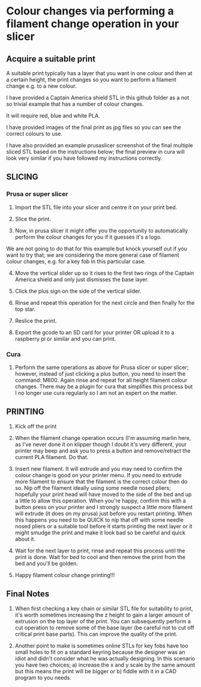 # Colour changes via performing a filament change operation in your slicer

## Acquire a suitable print

A suitable print typically has a layer that you want in one colour and then at a certain height, the print changes so you want to perform a filament change e.g. to a new colour.

I have provided a Captain America shield STL in this github folder as a not so trivial example that has a number of colour changes.

It will require red, blue and white PLA.

I have provided images of the final print as jpg files so you can see the correct colours to use.

I have also provided an example prusaslicer screenshot of the final multiple sliced STL based on the instructions below; the final preview in cura will look very similar if you have followed my instructions correctly.

## SLICING

### Prusa or super slicer

1) Import the STL file into your slicer and centre it on your print bed.

2) Slice the print.

3) Now, in prusa slicer it might offer you the opportunity to automatically perform the colour changes for you if it guesses it's a logo.

We are not going to do that for this example but knock yourself out if you want to try that; we are considering the more general case of filament colour changes, e.g. for a key fob in this particular case.

4) Move the vertical slider up so it rises to the first two rings of the Captain America shield and only just dismisses the base layer.

5) Click the plus sign on the side of the vertical slider.

6) Rinse and repeat this operation for the next circle and then finally for the top star.

7) Reslice the print.

8) Export the gcode to an SD card for your printer OR upload it to a raspberry pi or similar and you can print.

### Cura

1) Perform the same operations as above for Prusa slicer or super slicer; however, instead of just clicking a plus button, you need to insert the command: M600.  Again rinse and repeat for all height filament colour changes.  There may be a plugin for cura that simplifies this process but I no longer use cura regularly so I am not an expert on the matter.

## PRINTING

1) Kick off the print

2) When the filament change operation occurs (I'm assuming marlin here, as I've never done it on klipper though I doubt it's very different, your printer may beep and ask you to press a button and remove/retract the current PLA filament.  Do that.

3) Insert new filament.  It will extrude and you may need to confirm the colour change is good on your printer menu.  If you need to extrude more filament to ensure that the filament is the correct colour then do so.  Nip off the filament ideally using some needle nosed pliers; hopefully your print head will have moved to the side of the bed and up a little to allow this operation.  When you're happy, confirm this with a button press on your printer and I strongly suspect a little more filament will extrude (it does on my prusa) just before you restart printing.  When this happens you need to be QUICK to nip that off with some needle nosed pliers or a suitable tool before it starts printing the next layer or it might smudge the print and make it look bad so be careful and quick about it.

4) Wait for the next layer to print, rinse and repeat this process until the print is done.  Wait for bed to cool and then remove the print from the bed and you'll be golden.

5) Happy filament colour change printing!!!

## Final Notes

1) When first checking a key chain or similar STL file for suitability to print, it's worth sometimes increasing the z height to gain a larger amount of extrusion on the top layer of the print.  You can subsequently perform a cut operation to remove some of the base layer (be careful not to cut off critical print base parts).  This can improve the quality of the print.

2) Another point to make is sometimes online STLs for key fobs have too small holes to fit on a standard keyring because the designer was an idiot and didn't consider what he was actually designing.  In this scenario you have two choices; a) increase the x and y scale by the same amount but this means the print will be bigger or b) fiddle with it in a CAD program to you needs.
